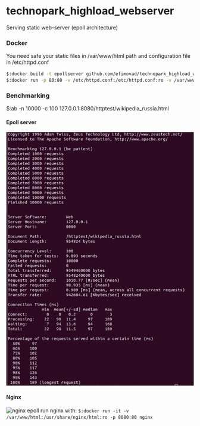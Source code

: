 # technopark_highload_webserver
Serving static web-server (epoll architecture)

### Docker
You need safe your static files in /var/www/html path and configuration file in /etc/httpd.conf
```sh
$:docker build -t epollserver github.com/efimovad/technopark_highload_webserver.git
$:docker run -p 80:80 -v /etc/httpd.conf:/etc/httpd.conf:ro -v /var/www/html:/var/www/html:ro --name epollservre -t epollserver
```

### Benchmarking

$:ab -n 10000 -c 100 127.0.0.1:8080/httptest/wikipedia_russia.html

#### Epoll server
![ab epoll](benchmarks/epoll.png?raw=true "Epoll")

#### Nginx 
![nginx epoll](benchmarks/path/nginx.png?raw=true "Nginx")
run nginx with:
`$:docker run -it -v /var/www/html:/usr/share/nginx/html:ro -p 8080:80 nginx`
